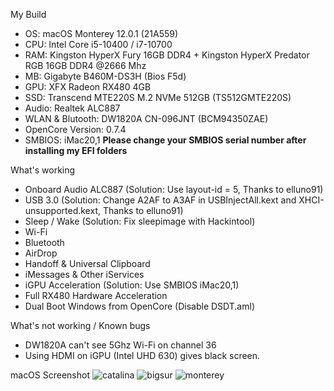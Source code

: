 My Build
- OS: macOS Monterey 12.0.1 (21A559)
- CPU: Intel Core i5-10400 / i7-10700
- RAM: Kingston HyperX Fury 16GB DDR4 + Kingston HyperX Predator RGB 16GB DDR4 @2666 Mhz
- MB: Gigabyte B460M-DS3H (Bios F5d)
- GPU: XFX Radeon RX480 4GB
- SSD: Transcend MTE220S M.2 NVMe 512GB (TS512GMTE220S)
- Audio: Realtek ALC887
- WLAN & Blutooth: DW1820A CN-096JNT (BCM94350ZAE)
- OpenCore Version: 0.7.4
- SMBIOS: iMac20,1
**Please change your SMBIOS serial number after installing my EFI folders**

What's working
- Onboard Audio ALC887
(Solution: Use layout-id = 5, Thanks to elluno91)
- USB 3.0
(Solution: Change A2AF to A3AF in USBInjectAll.kext and XHCI-unsupported.kext, Thanks to elluno91)
- Sleep / Wake
(Solution: Fix sleepimage with Hackintool)
- Wi-Fi
- Bluetooth
- AirDrop
- Handoff & Universal Clipboard
- iMessages & Other iServices
- iGPU Acceleration (Solution: Use SMBIOS iMac20,1)
- Full RX480 Hardware Acceleration
- Dual Boot Windows from OpenCore (Disable DSDT.aml)

What's not working / Known bugs
- DW1820A can't see 5Ghz Wi-Fi on channel 36
- Using HDMI on iGPU (Intel UHD 630) gives black screen.

macOS Screenshot
![catalina](https://i.ibb.co/c6xV3Wq/Screen-Shot-2563-07-02-at-12-17-02.png)
![bigsur](https://i.ibb.co/ynPBsHR/Screen-Shot-2563-11-13-at-13-49-14.png)
![monterey](https://user-images.githubusercontent.com/29559559/138925063-5562a352-800e-4b58-b499-8778b3aad1dc.png)
